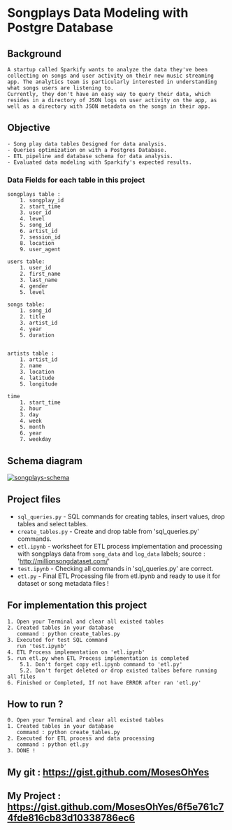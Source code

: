 # Songplays Data Modeling with Postgre Database

## Background

    A startup called Sparkify wants to analyze the data they've been collecting on songs and user activity on their new music streaming app. The analytics team is particularly interested in understanding what songs users are listening to. 
    Currently, they don't have an easy way to query their data, which resides in a directory of JSON logs on user activity on the app, as well as a directory with JSON metadata on the songs in their app.

## Objective

    - Song play data tables Designed for data analysis. 
    - Queries optimization on with a Postgres Database.
    - ETL pipeline and database schema for data analysis.
    - Evaluated data modeling with Sparkify's expected results.

### Data Fields for each table in this project
    songplays table :
        1. songplay_id 
        2. start_time
        3. user_id
        4. level
        5. song_id
        6. artist_id
        7. session_id
        8. location
        9. user_agent

    users table:
        1. user_id
        2. first_name
        3. last_name
        4. gender
        5. level

    songs table:
        1. song_id
        2. title
        3. artist_id
        4. year
        5. duration


    artists table :
        1. artist_id
        2. name
        3. location
        4. latitude
        5. longitude

    time
        1. start_time
        2. hour
        3. day
        4. week
        5. month
        6. year
        7. weekday

## Schema diagram

<a href="https://ibb.co/yqmqnqD"><img src="https://i.ibb.co/L1D1z1M/songplays-schema.png" alt="songplays-schema" border="0"></a>

## Project files

- `sql_queries.py` - SQL commands for creating tables, insert values, drop tables and select tables.
- `create_tables.py` - Create and drop table from 'sql_queries.py' commands.
- `etl.ipynb` - worksheet for ETL process implementation and processing with songplays data from  `song_data` and `log_data` labels; source : 'http://millionsongdataset.com/'
- `test.ipynb` - Checking all commands in 'sql_queries.py' are correct.
- `etl.py` - Final ETL Processing file from etl.ipynb and ready to use it for dataset or song metadata files !

## For implementation this project
    1. Open your Terminal and clear all existed tables
    2. Created tables in your database
       command : python create_tables.py
    3. Executed for test SQL command
       run 'test.ipynb'
    4. ETL Process implementation on 'etl.ipynb'
    5. run etl.py when ETL Process implementation is completed
        5.1. Don't forget copy etl.ipynb command to 'etl.py'
        5.2. Don't forget deleted or drop existed talbes before running all files
    6. Finished or Completed, If not have ERROR after ran 'etl.py'
    
## How to run ?
    0. Open your Terminal and clear all existed tables
    1. Created tables in your database
       command : python create_tables.py
    2. Executed for ETL process and data processing
       command : python etl.py
    3. DONE !
    
## My git : https://gist.github.com/MosesOhYes
## My Project : https://gist.github.com/MosesOhYes/6f5e761c74fde816cb83d10338786ec6